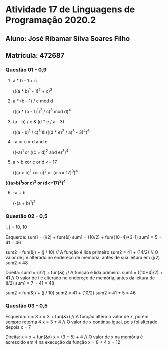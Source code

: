 # Atividade 17 de Linguagens de Programação 2020.2

## Aluno: José Ribamar Silva Soares Filho
## Matrícula: 472687

### Questão 01 - 0,9

1. a * b - 1 + c

    (((a * b)<sup>1</sup> - 1)<sup>2</sup> + c)<sup>3</sup>

2. a * (b - 1) / c mod d

    (((a * (b - 1)<sup>1</sup>)<sup>2</sup> / c)<sup>3</sup> mod d)<sup>4</sup>

3. (a - b) / c & (d * e / a - 3)

    (((a - b)<sup>1</sup> / c)<sup>5</sup> & (((d * e)<sup>2</sup> / a)<sup>3</sup> - 3)<sup>4</sup>)<sup>6</sup>

4. -a or c = d and e

    ((-a)<sup>1</sup> or ((c = d)<sup>2</sup> and e)<sup>3</sup>)<sup>4</sup>

5. a > b xor c or d <= 17

    (((a > b)<sup>1</sup> xor c)<sup>2</sup> or (d <= 17)<sup>3</sup>)<sup>4</sup>
    
**(((a>b)<sup>1</sup>xor c)<sup>3</sup> or (d<=17)<sup>2</sup>)<sup>4</sup>**

6. -a + b

    (-(a + b)<sup>1</sup>)<sup>2</sup>

### Questão 02 - 0,5

i, j = 10, 10

Esquerda: 
   sum1 = (i/2) + fun(&i)
   sum1 = (10/2) + fun((10+4)*3-1)
   sum1 = 5 + 41 = 46

   sum2 = fun(&j) + (j / 10) // A função é lida primeiro
   sum2 = 41 + (14/2) // O valor de j é alterado no endereço de memória, antes de sua leitura em (j/2)
   sum2 = 48
   
Direita:
   sum1 = (i/2) + fun(&i) // A função é lida primeiro.
   sum1 = ((10+4)/2) + 41 // O valor de i é alterado no endereço de memória, antes da leitura de (i/2)
   sum1 = 7 + 41 = 48

   sum2 = fun(&j) + (j / 10)
   sum2 = 41 + (10/2)
   sum2 = 41 + 5 = 46

### Questão 03 - 0,5

Esquerda:
    x = 3
    x = 3 + fun(&x) // A função altera o valor de x, porém sempre retorna 4
    x = 3 + 4 // O valor de x continua igual, pois foi alterado depois
    x = 7

Direita:
    x = x + fun(&x)
    x = (3 + 5) + 4 // O valor de x na memória é acrescido em 4 na execução da função
    x = 8 + 4
    x = 12
